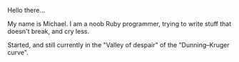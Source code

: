 Hello there...

My name is Michael. I am a noob Ruby programmer, trying to write stuff that doesn't break, and cry less.

Started, and still currently in the "Valley of despair" of the "Dunning–Kruger curve".
